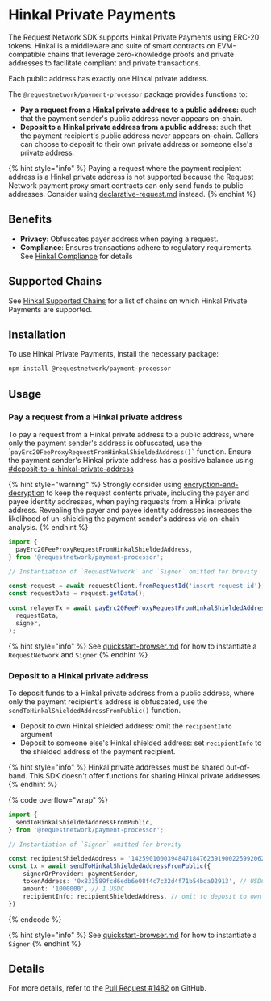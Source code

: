 # Hinkal Private Payments

The Request Network SDK supports Hinkal Private Payments using ERC-20 tokens.  Hinkal is a middleware and suite of smart contracts on EVM-compatible chains that leverage zero-knowledge proofs and private addresses to facilitate compliant and private transactions.&#x20;

Each public address has exactly one Hinkal private address.

The `@requestnetwork/payment-processor` package provides functions to:

* **Pay a request from a Hinkal private address to a public address:** such that the payment sender's public address never appears on-chain.
* **Deposit to a Hinkal private address from a public address**: such that the payment recipient's public address never appears on-chain. Callers can choose to deposit to their own private address or someone else's private address.

{% hint style="info" %}
Paying a request where the payment recipient address is a Hinkal private address is not supported because the Request Network payment proxy smart contracts can only send funds to public addresses. Consider using [declarative-request.md](declarative-request.md "mention") instead.
{% endhint %}

## Benefits

* **Privacy**: Obfuscates payer address when paying a request.
* **Compliance**: Ensures transactions adhere to regulatory requirements. See [Hinkal Compliance](https://hinkal-team.gitbook.io/hinkal/hinkal-wallet/compliance) for details

## Supported Chains

See [Hinkal Supported Chains](https://hinkal-team.gitbook.io/hinkal/ecosystem/supported-chains) for a list of chains on which Hinkal Private Payments are supported.

## Installation

To use Hinkal Private Payments, install the necessary package:

```bash
npm install @requestnetwork/payment-processor
```

## Usage

### **Pay a request from a Hinkal private address**

To pay a request from a Hinkal private address to a public address, where only the payment sender's address is obfuscated, use the \``` payErc20FeeProxyRequestFromHinkalShieldedAddress()` `` function. Ensure the payment sender's Hinkal private address has a positive balance using [#deposit-to-a-hinkal-private-address](hinkal-private-payments.md#deposit-to-a-hinkal-private-address "mention")

{% hint style="warning" %}
Strongly consider using [encryption-and-decryption](../encryption-and-decryption/ "mention") to keep the request contents private, including the payer and payee identity addresses, when paying requests from a Hinkal private address. Revealing the payer and payee identity addresses increases the likelihood of un-shielding the payment sender's address via on-chain analysis.
{% endhint %}

```typescript
import { 
  payErc20FeeProxyRequestFromHinkalShieldedAddress,
} from '@requestnetwork/payment-processor';

// Instantiation of `RequestNetwork` and `Signer` omitted for brevity

const request = await requestClient.fromRequestId('insert request id');
const requestData = request.getData();

const relayerTx = await payErc20FeeProxyRequestFromHinkalShieldedAddress(
  requestData,
  signer,
);
```

{% hint style="info" %}
See [quickstart-browser.md](../../get-started/quickstart-browser.md "mention") for how to instantiate a `RequestNetwork` and `Signer`
{% endhint %}

### Deposit to a Hinkal private address

To deposit funds to a Hinkal private address from a public address, where only the payment recipient's address is obfuscated, use the `sendToHinkalShieldedAddressFromPublic()` function. &#x20;

* Deposit to own Hinkal shielded address: omit the `recipientInfo` argument
* Deposit to someone else's Hinkal shielded address: set `recipientInfo` to the shielded address of the payment recipient.

{% hint style="info" %}
Hinkal private addresses must be shared out-of-band. This SDK doesn't offer functions for sharing Hinkal private addresses.
{% endhint %}

{% code overflow="wrap" %}
```typescript
import { 
  sendToHinkalShieldedAddressFromPublic,
} from '@requestnetwork/payment-processor';

// Instantiation of `Signer` omitted for brevity

const recipientShieldedAddress = '142590100039484718476239190022599206250779986428210948946438848754146776167,0x096d6d5d8b2292aa52e57123a58fc4d5f3d66171acd895f22ce1a5b16ac51b9e,0xc025ccc6ef46399da52763a866a3a10d2eade509af27eb8411c5d251eb8cd34d'
const tx = await sendToHinkalShieldedAddressFromPublic({
    signerOrProvider: paymentSender,
    tokenAddress: '0x833589fcd6edb6e08f4c7c32d4f71b54bda02913', // USDC on Base
    amount: '1000000', // 1 USDC
    recipientInfo: recipientShieldedAddress, // omit to deposit to own Hinkal shielded address
})
```
{% endcode %}

{% hint style="info" %}
See [quickstart-browser.md](../../get-started/quickstart-browser.md "mention") for how to instantiate a `Signer`
{% endhint %}

## Details

For more details, refer to the [Pull Request #1482](https://github.com/RequestNetwork/requestNetwork/pull/1482) on GitHub.
